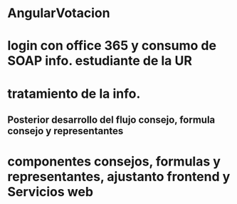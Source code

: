# AngularVotacion

# login con office 365 y consumo de SOAP info. estudiante de la UR
# tratamiento de la info.

## Posterior desarrollo del flujo consejo, formula consejo y representantes

# componentes consejos, formulas y representantes, ajustanto frontend y Servicios web
